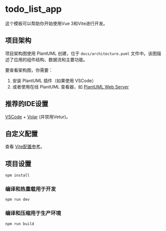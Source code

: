 # todo_list_app

这个模板可以帮助你开始使用Vue 3和Vite进行开发。

## 项目架构

项目架构图使用 PlantUML 创建，位于 `docs/architecture.puml` 文件中。该图描述了应用的组件结构、数据流和主要功能。

要查看架构图，你需要：
1. 安装 PlantUML 插件（如果使用 VSCode）
2. 或者使用在线 PlantUML 查看器，如 [PlantUML Web Server](http://www.plantuml.com/plantuml/uml/)

## 推荐的IDE设置

[VSCode](https://code.visualstudio.com/) + [Volar](https://marketplace.visualstudio.com/items?itemName=Vue.volar) (并禁用Vetur)。

## 自定义配置

查看 [Vite配置参考](https://vite.dev/config/)。

## 项目设置

```sh
npm install
```

### 编译和热重载用于开发

```sh
npm run dev
```

### 编译和压缩用于生产环境

```sh
npm run build
```
